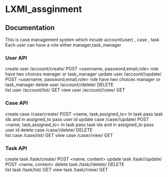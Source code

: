 # LXMI_assginment
## Documentation
This is case management system which incude account(user) , case , task 
Each user can have a role either manager,task_manager

### User API
create user
/account/create/ POST  <username, password,email,role> 
role have two choices manager or task_manager
update user
/account/<id>/update/ POST  <username, password,email,role>
role have two choices manager or task_manager
delete user
/account/<id>/delete/ DELETE   
list user
/account/list/ GET
view user
/account/<id>/view/ GET


### Case API
create case
/case/create/ POST  <name, task,assigned_to> 
In task pass task ids and in assigned_to pass user id 
update case
/case/<id>/update/ POST  <name, task,assigned_to>
In task pass task ids and in assigned_to pass user id 
delete case
/case/<id>/delete/ DELETE   
list case
/case/list/ GET
view case
/case/<id>/view/ GET
  
### Task API
create task
/task/create/ POST  <name, content> 
update task
/task/<id>/update/ POST  <name, content>
delete task
/task/<id>/delete/ DELETE   
list task
/task/list/ GET
view task
/task/<id>/view/ GET
